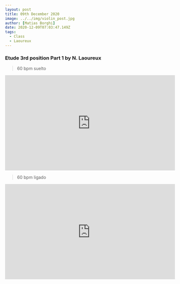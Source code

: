 ```yaml
---
layout: post
title: 09th December 2020
image: ../../img/violin_post.jpg
author: [Matias Borghi]
date: 2020-12-09T07:03:47.149Z
tags:
  - Class
  - Laoureux
---
```


### Etude 3rd position Part 1 by N. Laoureux 

> 60 bpm suelto

<iframe width="560" height="315" src="https://www.youtube.com/embed/RG5rn6sgMDA" frameborder="0" allow="accelerometer; autoplay; clipboard-write; encrypted-media; gyroscope; picture-in-picture" allowfullscreen></iframe>

> 60 bpm ligado

<iframe width="560" height="315" src="https://www.youtube.com/embed/JeV6mZiOe7s" frameborder="0" allow="accelerometer; autoplay; clipboard-write; encrypted-media; gyroscope; picture-in-picture" allowfullscreen></iframe>


